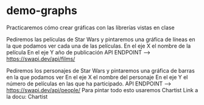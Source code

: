 # demo-graphs

Practicaremos cómo crear gráficas con las librerías vistas en clase

Pediremos las películas de Star Wars y pintaremos una gráfica de líneas en la que podamos ver cada una de las películas.
En el eje X el nombre de la película
En el eje Y año de publicación
API ENDPOINT --> https://swapi.dev/api/films/


Pediremos los personajes de Star Wars y pintaremos una gráfica de barras en la que podamos ver
En el eje X el nombre del personaje
En el eje Y el número de películas en las que ha participado.
API ENDPOINT --> https://swapi.dev/api/people/
Para pintar todo esto usaremos Chartist Link a la docu: Chartist

